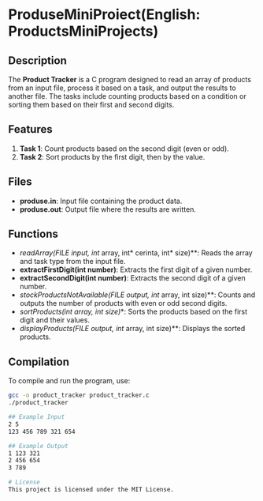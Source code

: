 # ProduseMiniProiect(English: ProductsMiniProjects)

## Description

The **Product Tracker** is a C program designed to read an array of products from an input file, process it based on a task, and output the results to another file. The tasks include counting products based on a condition or sorting them based on their first and second digits.

## Features

1. **Task 1**: Count products based on the second digit (even or odd).
2. **Task 2**: Sort products by the first digit, then by the value.

## Files

- **produse.in**: Input file containing the product data.
- **produse.out**: Output file where the results are written.

## Functions

- **readArray(FILE* input, int* array, int* cerinta, int* size)**: Reads the array and task type from the input file.
- **extractFirstDigit(int number)**: Extracts the first digit of a given number.
- **extractSecondDigit(int number)**: Extracts the second digit of a given number.
- **stockProductsNotAvailable(FILE* output, int* array, int size)**: Counts and outputs the number of products with even or odd second digits.
- **sortProducts(int* array, int size)**: Sorts the products based on the first digit and their values.
- **displayProducts(FILE* output, int* array, int size)**: Displays the sorted products.

## Compilation

To compile and run the program, use:

```bash
gcc -o product_tracker product_tracker.c
./product_tracker

## Example Input
2 5
123 456 789 321 654

## Example Output
1 123 321 
2 456 654 
3 789

# License
This project is licensed under the MIT License.

